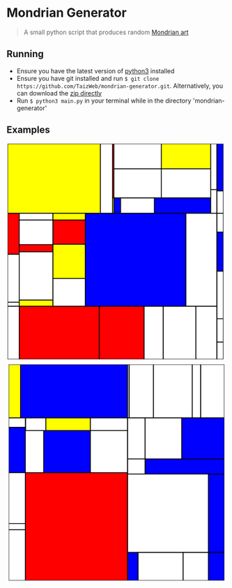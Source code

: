 # Mondrian Generator
> A small python script that produces random [Mondrian art](https://en.wikipedia.org/wiki/Piet_Mondrian)

## Running
- Ensure you have the latest version of [python3](https://www.python.org/) installed
- Ensure you have git installed and run `$ git clone https://github.com/TaizWeb/mondrian-generator.git`. Alternatively, you can download the [zip directly](https://github.com/TylerWalker12/mondrian-generator/archive/master.zip)
- Run `$ python3 main.py` in your terminal while in the directory 'mondrian-generator'

## Examples
![Example 1](https://raw.githubusercontent.com/TylerWalker12/mondrian-generator/master/examples/example1.png)
![Example 2](https://raw.githubusercontent.com/TylerWalker12/mondrian-generator/master/examples/example2.png)

